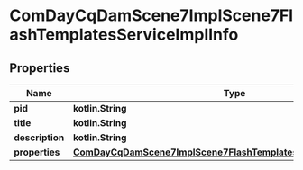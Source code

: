 
# ComDayCqDamScene7ImplScene7FlashTemplatesServiceImplInfo

## Properties
Name | Type | Description | Notes
------------ | ------------- | ------------- | -------------
**pid** | **kotlin.String** |  |  [optional]
**title** | **kotlin.String** |  |  [optional]
**description** | **kotlin.String** |  |  [optional]
**properties** | [**ComDayCqDamScene7ImplScene7FlashTemplatesServiceImplProperties**](ComDayCqDamScene7ImplScene7FlashTemplatesServiceImplProperties.md) |  |  [optional]



